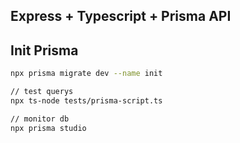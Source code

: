 ## Express + Typescript + Prisma API

## Init Prisma
```sh
npx prisma migrate dev --name init

// test querys
npx ts-node tests/prisma-script.ts

// monitor db
npx prisma studio
```